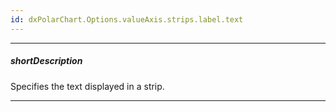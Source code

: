 ```yaml
---
id: dxPolarChart.Options.valueAxis.strips.label.text
---
```

---
##### shortDescription
Specifies the text displayed in a strip.

---
